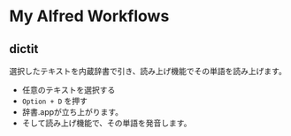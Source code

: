 # My Alfred Workflows

## dictit

選択したテキストを内蔵辞書で引き、読み上げ機能でその単語を読み上げます。

- 任意のテキストを選択する
- ``Option + D`` を押す
- 辞書.appが立ち上がります。
- そして読み上げ機能で、その単語を発音します。
